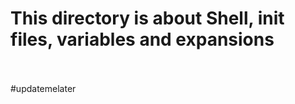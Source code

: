 <h1>This directory is about Shell, init files, variables and expansions</h1>
<br></br>
#updatemelater
